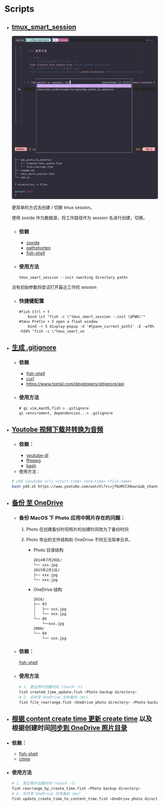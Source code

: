 # Scripts

* ## [tmux_smart_session](https://github.com/mx-in/scripts/blob/main/tmux_smart_session.fish)

    ![a screenshot of tmux_smart_session](./assets/screenshot-smart-session.png)

    更简单的方式去创建 / 切换 tmux session。

    使用 zoxide 作为数据源，将工作路径作为 session 名进行创建，切换。
    * ### 依赖
        * [zoxide](https://github.com/ajeetdsouza/zoxide)
        * [pathshorten](https://github.com/mx-in/pathshorten)
        * [fish-shell](https://github.com/fish-shell/fish-shell)

    * ### 使用方法  

        ```fish
        tmux_smart_session --init <working directory path>
        ```

    没有初始参数将尝试打开最近工作的 session

    * ### 快捷键配置
        
        ```
        #fish Ctrl + t
            bind \ct "fish -c \"tmux_smart_session --init \$PWD\""
        #tmux Prefix + S open a float window
            bind -r S display-popup -d '#{pane_current_path}' -E -w70% -h50% "fish -c \"tmux_smart_se
        ```
* ## [生成 .gitignore](https://github.com/mx-in/scripts/blob/main/gi.fish)
    * ### 依赖
        * [fish-shell](https://github.com/fish-shell/fish-shell)
        * [curl](https://github.com/curl/curl)
        * https://www.toptal.com/developers/gitignore/api
    * ### 使用方法
        ```shell
        # gi vim,macOS,fish > .gitignore
        gi <enviroment, dependencies...> .gitignore
        ```
    
* ## [Youtobe 视频下载并转换为音频](https://github.com/mx-in/scripts/blob/main/ydd.sh)
  
    * ### 依赖：
        * [youtube-dl](https://youtube-dl.org/)
        * [ffmpeg](https://youtube-dl.org/)
        * [bash](https://youtube-dl.org/)
    * 使用方法：
    
    ```bash
    # ydd <youtube url> <start-time> <end-time> <file-name>
    bash ydd.sh https://www.youtube.com/watch\?v\=jf6oMCCX0uw\&ab_channel\=dailydictation 00:49 00:4 dd-555
    ```
    
* ## [备份 至 OneDrive](https://github.com/mx-in/scripts/tree/main/mac_photo_to_onedrive)

  * ### 备份 MacOS 下 Photo 应用中照片存在的问题：

    1. Photo 在创建备份时将照片的创建时间改为了备份时间

    2. Photo 导出的文件结构和 OneDrive 不同无法简单合并。

       * Photo 目录结构

         ```
         2014年7月20日/
         └── xxx.jpg
         2015年2月1日/
         ├── xxx.jpg
         └── xxx.jpg
         ```

       * OneDrive 结构

         ```
         2016/
         ├── 03
         │   ├── xxx.jpg
         │   └── xxx.jpg
         └── 04
             └──xxx.jpg
         2006/
         └── 04
             └── xxx.jpg
         ```

  * ### 依赖：
    [fish-shell](https://github.com/fish-shell/fish-shell)

  * ### 使用方法

    ```bash
    # 1. 更正照片创建时间 (touch -t)
    fish created_time_update.fish <Photo backup directory>
    # 2. 合并至 OneDrive 文件备份 (mv)
    fish file_rearrange.fish <OneDrive photo directory> <Photo backup directory>
    ```
 * ## [根据 content create time 更新 create time](https://github.com/mx-in/scripts/blob/main/mac_photo_to_onedrive/rearrange_by_create_time.fish) 以及根据创建时间[同步到 OneDrive 照片目录](https://github.com/mx-in/scripts/blob/main/mac_photo_to_onedrive/update_create_time_to_content_time.fish)
  * ### 依赖：
    * [fish-shell](https://github.com/fish-shell/fish-shell)
    * [ctime](https://gist.github.com/mmozeiko/4972c28be07e2b7c10dc88089eec7083)

  * ### 使用方法

    ```bash
    # 1. 更正照片创建时间 (touch -t)
    fish rearrange_by_create_time.fish <Photo backup directory>
    # 2. 合并至 OneDrive 文件备份 (mv)
    fish update_create_time_to_content_time.fish <OneDrive photo directory> <Photo backup directory>
    ```


  
